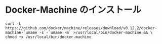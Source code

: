 # Docker-Machine のインストール

```
curl -L https://github.com/docker/machine/releases/download/v0.12.2/docker-machine-`uname -s`-`uname -m` >/usr/local/bin/docker-machine && \
chmod +x /usr/local/bin/docker-machine
```
